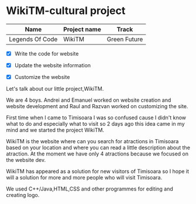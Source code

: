 # WikiTM-cultural project
| Name             | Project name |     Track        | 
|----------------- | -----------  | ---------------- |
| Legends Of Code  | WikiTM       | Green Future     |

- [x] Write the code for website
- [x] Update the website information
- [x] Customize the website


Let's talk about our little project,WikiTM.

We are 4 boys.
Andrei and Emanuel worked on website creation and website development and Raul and Razvan worked on customizing the site.

First time when I came to Timisoara I was so confused cause I didn't know what to do and especially what to visit so 2 days ago this idea came in my mind and we started the project WikiTM.

WikiTM is the website where can you search for atractions in Timisoara based on your location and where you can read a little description about the atraction.
At the moment we have only 4 atractions because we focused on the website dev.

WikiTM has appeared as a solution for new visitors of Timisoara so I hope it will a solution for more and more people who will visit Timisoara.

We used C++/Java,HTML,CSS and other programmes for editing and creating logo.
